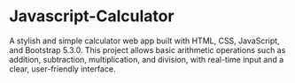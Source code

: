# Javascript-Calculator
A stylish and simple calculator web app built with HTML, CSS, JavaScript, and Bootstrap 5.3.0. This project allows basic arithmetic operations such as addition, subtraction, multiplication, and division, with real-time input and a clear, user-friendly interface.
